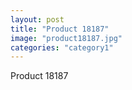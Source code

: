 ```yaml
---
layout: post
title: "Product 18187"
image: "product18187.jpg"
categories: "category1"
---
```

Product 18187
